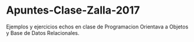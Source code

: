# Apuntes-Clase-Zalla-2017

Ejemplos y ejercicios echos en clase de Programacion Orientava a Objetos y Base de Datos Relacionales.


